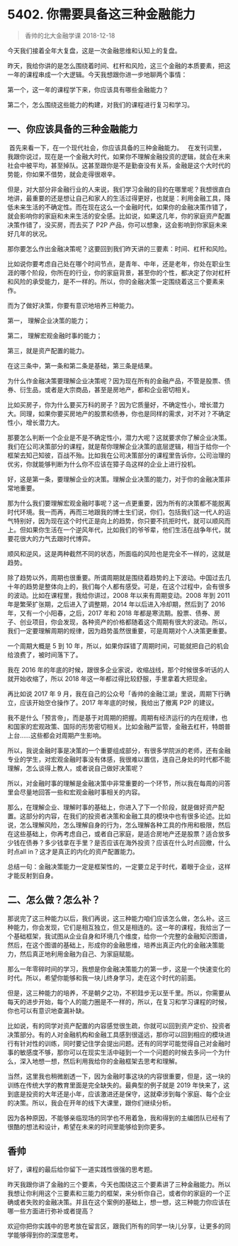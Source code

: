 # 5402. 你需要具备这三种金融能力
> 香帅的北大金融学课
2018-12-18

今天我们接着全年大复盘，这是一次金融思维和认知上的复盘。

昨天，我给你讲的是怎么围绕着时间、杠杆和风险，这三个金融的本质要素，把这一年的课程串成一个大逻辑。今天我想跟你进一步地聊两个事情：

第一个，这一年的课程学下来，你应该具有哪些金融能力？

第二个，怎么围绕这些能力的构建，对我们的课程进行复习和学习。

## 一、你应该具备的三种金融能力
 首先来看一下，在一个现代社会，你应该具备的三种金融能力。
 
在发刊词里，我跟你说过，现在是一个金融大时代，如果你不理解金融投资的逻辑，就会在未来社会中被平均，甚至掉队。这甚至跟你是不是勤奋没有关系，金融是这个大时代的势能，你如果不借势，就会走得很艰辛。

但是，对大部分非金融行业的人来说，我们学习金融的目的在哪里呢？我想很直白地讲，最重要的还是想让自己和家人的生活过得更好，也就是：利用金融工具，降低未来生活的不确定性。而在现在这么一个金融时代，如果你的金融决策作错了，就会影响你的家庭和未来生活的安全感。比如说，如果这几年，你的家庭资产配置决策作错了，没买房，而去买了 P2P 产品，你可以想象，这会影响到你家庭未来好几年的状况。

那你要怎么作出金融决策呢？这要回到我们昨天讲的三要素：时间、杠杆和风险。

比如说你要考虑自己处在哪个时间节点，是青年、中年，还是老年，你处在职业生涯的哪个阶段，你所在的行业，你的家庭背景，甚至你的个性，都决定了你对杠杆和风险的承受能力，是不一样的。所以，你的金融决策一定围绕着这三个要素来作。

而为了做好决策，你要有意识地培养三种能力。

第一， 理解企业决策的能力；

第二， 理解宏观金融时事的能力；

第三，就是资产配置的能力。

在这三条中，第一条和第二条是基础，第三条是结果。

为什么作金融决策要理解企业决策呢？因为现在所有的金融产品，不管是股票、债券、衍生品，或者是大宗商品，甚至是房地产，都和企业密切相关。

比如买房子，你为什么要买万科的房子？因为它质量好，不确定性小，增长潜力大。同理，如果你要买房地产的股票和债券，你也是同样的需求，对不对？不确定性小，增长潜力大。

那要怎么判断一个企业是不是不确定性小，潜力大呢？这就要求你了解企业决策。我们在公司决策部分的课程，就是帮你理解企业决策的底层逻辑，相当于给你一个框架去知己知彼，百战不殆。比如我在公司决策部分的课程里告诉你，公司治理的优劣，你就能够判断为什么你不应该在獐子岛这样的企业上进行投机。

好，这是第一条，要理解企业的决策。理解企业决策的能力，对于你的金融决策非常地重要。

那为什么我们要理解宏观金融时事呢？这一点更重要，因为所有的决策都不能脱离时代环境。我一而再，再而三地跟我的博士生们说，你们，包括我们这一代人的运气特别好，因为现在这个时代正是向上的趋势，你只要不抗拒时代，就可以顺风而上。但如果你生活在一个逆风年代，比如我们的爷爷辈，他们生活在战争年代，就要花很大的力气去跟时代博弈。

顺风和逆风，这是两种截然不同的状态，所面临的风险也是完全不一样的，这就是趋势。

除了趋势以外，周期也很重要。所谓周期就是围绕着趋势的上下波动。中国过去几十年的趋势是整体向上的，我们每个人都有感受。可是，在这个过程中，会有很多的波动。比如在课程里，我给你讲过，2008 年以来有周期变动。2008 年到 2011 年是繁荣扩张期，之后进入了调整期，2014 年以后进入冷却期，然后到了 2016 年，又有一个小阳春，之后，2017 年和 2018 年都是寒流期。股票、债券、房子、创业项目，你会发现，各种资产的价格都随着这个周期有很大的波动。所以，我们一定要理解周期的规律，因为趋势虽然很重要，可是周期对个人决策更重要。

一个周期大概是 5 到 10 年，所以，如果你踩错了周期时间，可能就把自己的机会给浪费了，被时间落下了。

我在 2016 年的年底的时候，跟很多企业家说，收缩战线，那个时候很多听话的人就开始收缩了，所以 2018 年这一年都过得比较舒服，手里拿着大把现金。

再比如说 2017 年 9 月，我在自己的公众号「香帅的金融江湖」里说，周期下行确立，应该开始空仓操作了。2017 年年底的时候，我给出了撤离 P2P 的建议。

我不是什么「预言帝」，而是基于对周期的把握。周期有经济运行的内在规律，也和国家的宏观政策、国际的形势密切相关。比如金融严监管，金融去杠杆，特朗普上台……这些都会对周期产生影响。

所以，我说金融时事是决策的一个重要组成部分，有很多学院派的老师，还有金融专业的学生，对宏观金融时事没有体感，我很难以置信，连自己身处的时代都不能理解，怎么谈得上教人，或者说自己做好决策呢？

所以，对金融时事的理解是金融决策中非常重要的一个环节，所以我在每周的问答里会尽量地回答一些和宏观金融时事相关的内容。

那么，在理解企业、理解时事的基础上，你进入了下一个阶段，就是做好资产配置。这部分的内容，在我们的投资者决策和金融工具的模块中也有很多论述。比如说，怎么理解风险，怎么理解自身的行为，怎么理解各种工具的作用和极限，然后在这些基础上，你再考虑自己，或者自己家庭，是适合房地产还是股票？适合放多少钱在债券？多少钱拿在手里？是否应该在海外投资？应该在什么时点回撤，什么时点all in？这才是真正的内化的资产配置能力。

总结一句：金融决策能力一定是框架性的，一定要立足于时代，着眼于企业，这样才能反射到自身。

## 二、怎么做？怎么补？
那说完了这三种能力以后，我们再说，这三种能力咱们应该怎么做，怎么补。这三种能力，你会发现，它们是相互独立，但又是相连的。这一年的课程，我给出了一个基础框架，我试图从企业自身和环境几个维度，给你一个完整的金融知识图谱，然后，在这个图谱的基础上，形成你的金融思维，培养出真正内化的金融决策能力，然后真正地利用金融为自己、为家庭赋能。

那么一年零碎时间的学习，我想是你金融决策能力的第一步，这是一个快速变化的时代。所以，希望你能够和我一块儿终身学习，走在这个时代的前面。

但是，这三种能力的培养，不是朝夕之功，不积跬步无以至千里。所以，你需要从每天的进步开始，每个人的能力圈是不一样的，所以，在复习和学习课程的时候，你也可以有意识地查漏补缺。

比如说，有的同学对资产配置的内容感觉很生疏，你就可以回到资产定价、投资者决策部分。有的人对金融机构和金融工具感到很遥远，那你可以回到相应的模块进行有针对性的训练，同时要记住学会提出问题。还有的同学可能觉得自己对金融时事的敏感度不够，那你可以在现实生活中碰到一个一个问题的时候去多问一个为什么，深入地想一想，然后利用我给你的金融框架去思考和理解。

当然，这里我也稍微剧透一下，因为金融时事这块的内容很重要，但是，这一块的训练在传统大学的教育里面是完全缺失的。最典型的例子就是 2019 年快来了，这到底是投资的大年还是小年，应该激进还是保守，这就牵涉到每个家庭、每个企业的决策。所以，我会在开年的线下大课里，跟你们继续分析。

因为各种原因，不能够亲临现场的同学也不用着急，我和得到的主编团队已经有了很酷的想法和设计，希望在未来的时间里能够给到你更多。

## 香帅
好了，课程的最后给你留下一道实践性很强的思考题。

昨天我跟你讲了金融的三个要素，今天也围绕这三个要素讲了三种金融能力。所以我想让你利用这个三要素和三能力的框架，来分析你自己，或者你的家庭的一个正确或者失败的金融决策。并且在这个案例的基础上，想一想，这三种能力你应该在哪一些方面进行弥补或者提高？

欢迎你把你实践中的思考放在留言区，跟我们所有的同学一块儿分享，让更多的同学能够得到你的深度思考。